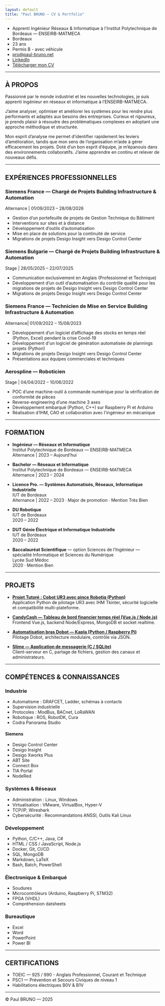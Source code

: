 ```yaml
---
layout: default
title: "Paul BRUNO — CV & Portfolio"
---
```


- Apprenti Ingénieur Réseaux & Informatique à l'Institut Polytechnique de Bordeaux — ENSEIRB-MATMECA
- Bordeaux
- 23 ans
- Permis B - avec véhicule
- [pro@paul-bruno.net](mailto:pro@paul-bruno.net)  
- [LinkedIn](https://www.linkedin.com/in/paulbruno33)  
- [Télécharger mon CV](CV_Paul_BRUNO.pdf)

---

## À PROPOS

Passionné par le monde industriel et les nouvelles technologies, je suis apprenti ingénieur en réseaux et informatique à l’ENSEIRB-MATMECA.

J’aime analyser, optimiser et améliorer les systèmes pour les rendre plus performants et adaptés aux besoins des entreprises. Curieux et rigoureux, je prends plaisir à résoudre des problématiques complexes en adoptant une approche méthodique et structurée.

Mon esprit d’analyse me permet d’identifier rapidement les leviers d’amélioration, tandis que mon sens de l’organisation m’aide à gérer efficacement les projets. Doté d’un bon esprit d’équipe, je m’épanouis dans des environnements collaboratifs. J’aime apprendre en continu et relever de nouveaux défis.

---

## EXPÉRIENCES PROFESSIONNELLES

### Siemens France — Chargé de Projets Building Infrastructure & Automation
Alternance | 01/09/2023 – 28/08/2026

- Gestion d’un portefeuille de projets de Gestion Technique du Bâtiment
- Interventions sur sites et à distance
- Développement d’outils d’automatisation  
- Mise en place de solutions pour la continuité de service
- Migrations de projets Desigo Insight vers Desigo Control Center
   
### Siemens Bulgarie — Chargé de Projets Building Infrastructure & Automation
Stage | 28/05/2025 – 22/07/2025

- Communication exclusivement en Anglais (Professionnel et Technique)
- Développement d’un outil d’automatisation du contrôle qualité pour les migrations de projets de  Desigo Insight vers Desigo Control Center  
- Migrations de projets Desigo Insight vers Desigo Control Center

### Siemens France — Technicien de Mise en Service Building Infrastructure & Automation
Alternance| 01/09/2022 – 15/08/2023

- Développement d’un logiciel d’affichage des stocks en temps réel (Python, Excel) pendant la crise Covid-19  
- Développement d'un logiciel de génération automatisée de plannings projets (Python)  
- Migrations de projets Desigo Insight vers Desigo Control Center  
- Présentations aux équipes commerciales et techniques

### Aerospline — Roboticien  
Stage | 04/04/2022 – 10/06/2022

- POC d’une machine-outil à commande numérique pour la vérification de conformité de pièces  
- Reverse-engineering d’une machine 3 axes  
- Développement embarqué (Python, C++) sur Raspberry Pi et Arduino  
- Réalisation d’IHM, CAO et collaboration avec l'ingénieur en mécanique

---

## FORMATION

- **Ingénieur — Réseaux et Informatique**  
  Institut Polytechnique de Bordeaux — ENSEIRB-MATMECA  
  Alternance | 2023 – Aujourd’hui

- **Bachelor — Réseaux et Informatique**  
  Institut Polytechnique de Bordeaux — ENSEIRB-MATMECA  
  Alternance | 2023 – 2024

- **Licence Pro. — Systèmes Automatisés, Réseaux, Informatique Industrielle**  
  IUT de Bordeaux  
  Alternance | 2022 – 2023 · Major de promotion · Mention Très Bien

- **DU Robotique**  
  IUT de Bordeaux  
  2020 – 2022

- **DUT Génie Électrique et Informatique Industrielle**  
  IUT de Bordeaux  
  2020 – 2022

- **Baccalauréat Scientifique** — option Sciences de l’Ingénieur — spécialité Informatique et Sciences du Numérique  
  Lycée Sud Médoc  
  2020 · Mention Bien

---

## PROJETS

- [**Projet Tutoré : Cobot UR3 avec pince Robotiq (Python)**](https://github.com/0xPB/SARII-TutoredProjectCobotUR3)  
  Application Python de pilotage UR3 avec IHM Tkinter, sécurité logicielle et compatibilité multi-plateforme.

- [**CandyCash — Tableau de bord financier temps réel (Vue.js / Node.js)**](https://github.com/0xPB/CandyCash)  
  Frontend Vue.js, backend Node/Express, MongoDB et socket realtime.

- [**Automatisation bras Dobot — Kapla (Python / Raspberry Pi)**](https://github.com/0xPB/ROB-2A-Dobot-Kapla-Building)  
  Pilotage Dobot, architecture modulaire, contrôle via JSON.

- [**Slime — Application de messagerie (C / SQLite)**](https://github.com/0xPB/RI-2A-Slime-Messaging)  
  Client-serveur en C, partage de fichiers, gestion des canaux et administrateurs.

---

## COMPÉTENCES & CONNAISSANCES

### Industrie
- Automatisme : GRAFCET, Ladder, schémas à contacts
- Supervision industrielle  
- Protocoles : ModBus, BACnet, LoRaWAN  
- Robotique : ROS, RobotDK, Cura
- Codra Panorama Studio

#### Siemens
- Desigo Control Center
- Desigo Insight
- Desigo Xworks Plus
- ABT Site
- Connect Box
- TIA Portal
- NodeRed

### Systèmes & Réseaux
- Administration : Linux, Windows  
- Virtualisation : VMware, VirtualBox, Hyper-V
- TCP/IP, Wireshark  
- Cybersécurité : Recommandations ANSSI, Outils Kali Linux

### Développement
- Python, C/C++, Java, C#  
- HTML / CSS / JavaScript, Node.js  
- Docker, Git, CI/CD  
- SQL, MongoDB  
- Markdown, LaTeX
- Bash, Batch, PowerShell

### Électronique & Embarqué
- Soudures  
- Microcontrôleurs (Arduino, Raspberry Pi, STM32)  
- FPGA (VHDL)  
- Compréhension datsheets

### Bureautique
- Excel  
- Word  
- PowerPoint  
- Power BI

---

## CERTIFICATIONS

- TOEIC — 925 / 990 - Anglais Professionnel, Courant et Technique
- PSC1 — Prévention et Secours Civiques de niveau 1  
- Habilitations électriques B0V & B1V 

---

© Paul BRUNO — 2025
